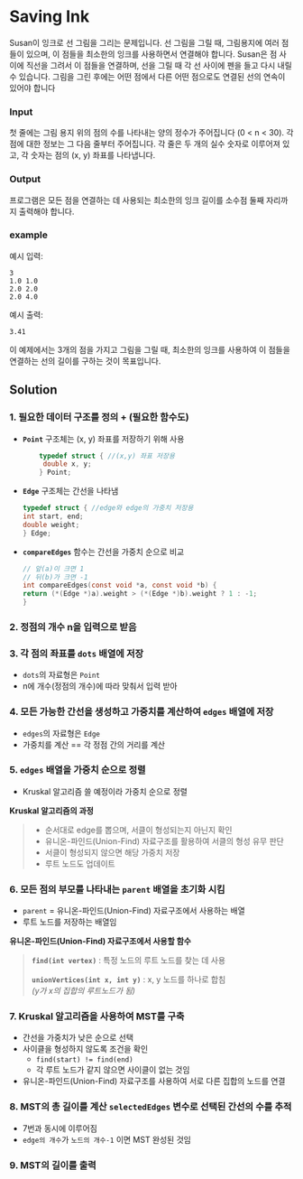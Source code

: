 # Saving Ink
 Susan이 잉크로 선 그림을 그리는 문제입니다. 선 그림을 그릴 때, 그림용지에 여러 점들이 있으며, 이 점들을 최소한의 잉크를 사용하면서 연결해야 합니다. Susan은 점 사이에 직선을 그려서 이 점들을 연결하며, 선을 그릴 때 각 선 사이에 펜을 들고 다시 내릴 수 있습니다. 그림을 그린 후에는 어떤 점에서 다른 어떤 점으로도 연결된 선의 연속이 있어야 합니다


### Input
첫 줄에는 그림 용지 위의 점의 수를 나타내는 양의 정수가 주어집니다 (0 < n < 30).
각 점에 대한 정보는 그 다음 줄부터 주어집니다. 각 줄은 두 개의 실수 숫자로 이루어져 있고, 각 숫자는 점의 (x, y) 좌표를 나타냅니다.

### Output
프로그램은 모든 점을 연결하는 데 사용되는 최소한의 잉크 길이를 소수점 둘째 자리까지 출력해야 합니다.

### example
예시 입력:
```
3
1.0 1.0
2.0 2.0
2.0 4.0
```

예시 출력:
```
3.41
```

이 예제에서는 3개의 점을 가지고 그림을 그릴 때, 최소한의 잉크를 사용하여 이 점들을 연결하는 선의 길이를 구하는 것이 목표입니다.

## Solution
### 1. 필요한 데이터 구조를 정의 + (필요한 함수도)
-  **`Point`** 구조체는 (x, y) 좌표를 저장하기 위해 사용
    ```c
        typedef struct { //(x,y) 좌표 저장용
         double x, y;
        } Point;
     ```
-  **`Edge`** 구조체는 간선을 나타냄
    ```c
    typedef struct { //edge와 edge의 가중치 저장용
    int start, end;
    double weight;
    } Edge;
    ```
-  **`compareEdges`** 함수는 간선을 가중치 순으로 비교
    ```c
    // 앞(a)이 크면 1
    // 뒤(b)가 크면 -1 
    int compareEdges(const void *a, const void *b) {
    return (*(Edge *)a).weight > (*(Edge *)b).weight ? 1 : -1;
    }
    ```

### 2. 정점의 개수 n을 입력으로 받음

### 3. 각 점의 좌표를 **`dots`** 배열에 저장
- `dots`의 자료형은 `Point`
- n에 개수(정점의 개수)에 따라 맞춰서 입력 받아

### 4. 모든 가능한 간선을 생성하고 가중치를 계산하여 **`edges`** 배열에 저장
- `edges`의 자료형은 `Edge`
- 가중치를 계산 == 각 정점 간의 거리를 계산

### 5. **`edges`** 배열을 가중치 순으로 정렬
- Kruskal 알고리즘 쓸 예정이라 가중치 순으로 정렬

**Kruskal 알고리즘의 과정**
> - 순서대로 edge를 뽑으며, 서클이 형성되는지 아닌지 확인
>  - 유니온-파인드(Union-Find) 자료구조를 활용하여 서클의 형성 유무 판단
>  - 서클이 형성되지 않으면 해당 가중치 저장
>  - 루트 노드도 업데이트

### 6. 모든 점의 부모를 나타내는 **`parent`** 배열을 초기화 시킴
- `parent` = 유니온-파인드(Union-Find) 자료구조에서 사용하는 배열
- 루트 노드를 저장하는 배열임

**유니온-파인드(Union-Find) 자료구조에서 사용할 함수**
> **`find(int vertex)`** : 특정 노드의 루트 노드를 찾는 데 사용
> 
> **`unionVertices(int x, int y)`** : x, y 노드를 하나로 합침 <br>
> *(y가 x의 집합의 루트노드가 됨)*

### 7. Kruskal 알고리즘을 사용하여 MST를 구축
- 간선을 가중치가 낮은 순으로 선택
- 사이클을 형성하지 않도록 조건을 확인
  - `find(start) != find(end)`
  - 각 루트 노드가 같지 않으면 사이클이 없는 것임
- 유니온-파인드(Union-Find) 자료구조를 사용하여 서로 다른 집합의 노드를 연결

### 8. MST의 총 길이를 계산 **`selectedEdges`** 변수로 선택된 간선의 수를 추적
- 7번과 동시에 이루어짐
- `edge의 개수`가 `노드의 개수-1` 이면 MST 완성된 것임

### 9. MST의 길이를 출력

